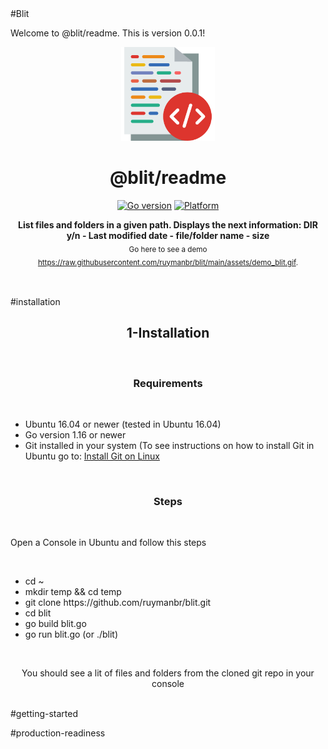 <!-- ⚠️ This README has been generated from the file(s) "blueprint.md" ⚠️-->#Blit
Welcome to @blit/readme. This is version 0.0.1!

<p align="center">
  <img src="https://raw.githubusercontent.com/ruymanbr/blit/main/assets/blit_logo.png" alt="Logo" width="150" height="auto" />
</p>
<h1 align="center">@blit/readme</h1>
<p align="center">
		<a href="https://github.com/badges/shields"><img alt="Go version" src="https://img.shields.io/badge/Go-v1.16-blue" height="20"/></a>
<a href="https://github.com/badges/shields"><img alt="Platform" src="https://img.shields.io/badge/platform-linux-lightgrey" height="20"/></a>
	</p>

<p align="center">
  <b>List files and folders in a given path. Displays the next information: DIR y/n - Last modified date - file/folder name - size</b></br>
  <sub> Go here to see a demo <a href="https://raw.githubusercontent.com/ruymanbr/blit/main/assets/demo_blit.gif">https://raw.githubusercontent.com/ruymanbr/blit/main/assets/demo_blit.gif</a>.<sub>
</p>

<br />

#installation
<h2 align="center">1-Installation</h2>
<br />
<h3 align="center">Requirements</h3>
<br />
<ul>
	<li>Ubuntu 16.04 or newer (tested in Ubuntu 16.04)</li>
	<li>Go version 1.16 or newer</li>
	<li>Git installed in your system (To see instructions on how to install Git in Ubuntu go to: <a href="https://github.com/git-guides/install-git#install-git-on-linux">Install Git on Linux</a></li>
</ul>
<br />
<h3 align="center">Steps</h3>
<br />
<p>Open a Console in Ubuntu and follow this steps</p>
<br />
<ul>
	<li>cd ~</li>
	<li>mkdir temp && cd temp</li>
	<li>git clone https://github.com/ruymanbr/blit.git</li>
	<li>cd blit</li>
	<li>go build blit.go</li>
	<li>go run blit.go (or ./blit)</li>
</ul>
<br />
<p align="center">You should see a lit of files and folders from the cloned git repo in your console</p>
<br />
#getting-started

#production-readiness

